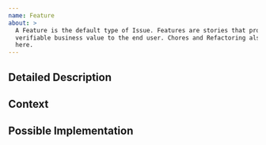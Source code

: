 ```yaml
---
name: Feature
about: >
  A Feature is the default type of Issue. Features are stories that provide
  verifiable business value to the end user. Chores and Refactoring also go
  here.
---
```

<!--- ↑ Provide a general summary of the issue in the Title above ↑ -->

## Detailed Description

<!--- Provide a detailed description of the change or addition you are
<!--- proposing -->

## Context

<!--- Why is this change important to you? How would you use it? -->
<!--- How can it benefit other users? -->

## Possible Implementation

<!--- Not obligatory, but suggest an idea for implementing addition or
<!--- change -->
